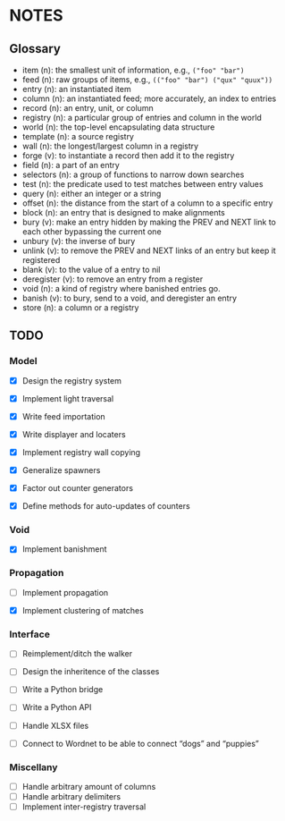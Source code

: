 NOTES
=====


Glossary
--------

- item (n): the smallest unit of information, e.g., `("foo" "bar")`
- feed (n): raw groups of items, e.g., `(("foo" "bar") ("qux" "quux"))`
- entry (n): an instantiated item
- column (n): an instantiated feed; more accurately, an index to entries
- record (n): an entry, unit, or column
- registry (n): a particular group of entries and column in the world
- world (n): the top-level encapsulating data structure
- template (n): a source registry
- wall (n): the longest/largest column in a registry
- forge (v): to instantiate a record then add it to the registry
- field (n): a part of an entry
- selectors (n): a group of functions to narrow down searches
- test (n): the predicate used to test matches between entry values
- query (n): either an integer or a string
- offset (n): the distance from the start of a column to a specific entry
- block (n): an entry that is designed to make alignments
- bury (v): make an entry hidden by making the PREV and NEXT link to each other
  bypassing the current one
- unbury (v): the inverse of bury
- unlink (v): to remove the PREV and NEXT links of an entry but keep it
  registered
- blank (v): to the value of a entry to nil
- deregister (v): to remove an entry from a register
- void (n): a kind of registry where banished entries go.
- banish (v): to bury, send to a void, and deregister an entry
- store (n): a column or a registry


TODO
----


### Model

- [x] Design the registry system
- [x] Implement light traversal
- [x] Write feed importation
- [x] Write displayer and locaters
- [x] Implement registry wall copying
- [x] Generalize spawners
- [x] Factor out counter generators
- [x] Define methods for auto-updates of counters


### Void

- [x] Implement banishment


### Propagation

- [ ] Implement propagation
- [x] Implement clustering of matches


### Interface

- [ ] Reimplement/ditch the walker
- [ ] Design the inheritence of the classes
- [ ] Write a Python bridge
- [ ] Write a Python API
- [ ] Handle XLSX files
- [ ] Connect to Wordnet to be able to connect “dogs” and “puppies”


### Miscellany

- [ ] Handle arbitrary amount of columns
- [ ] Handle arbitrary delimiters
- [ ] Implement inter-registry traversal
